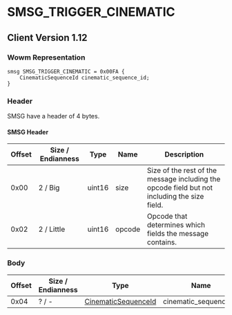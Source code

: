 # SMSG_TRIGGER_CINEMATIC

## Client Version 1.12

### Wowm Representation
```rust,ignore
smsg SMSG_TRIGGER_CINEMATIC = 0x00FA {
    CinematicSequenceId cinematic_sequence_id;
}
```
### Header

SMSG have a header of 4 bytes.

#### SMSG Header

| Offset | Size / Endianness | Type   | Name   | Description |
| ------ | ----------------- | ------ | ------ | ----------- |
| 0x00   | 2 / Big           | uint16 | size   | Size of the rest of the message including the opcode field but not including the size field.|
| 0x02   | 2 / Little        | uint16 | opcode | Opcode that determines which fields the message contains.|

### Body

| Offset | Size / Endianness | Type | Name | Description | Comment |
| ------ | ----------------- | ---- | ---- | ----------- | ------- |
| 0x04 | ? / - | [CinematicSequenceId](cinematicsequenceid.md) | cinematic_sequence_id |  |  |

